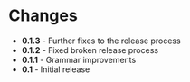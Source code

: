 # Changes
+ **0.1.3** - Further fixes to the release process
+ **0.1.2** - Fixed broken release process
+ **0.1.1** - Grammar improvements
+ **0.1** - Initial release
